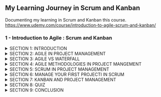 ## My Learning Journey in Scrum and Kanban                                                      
Documenting my learning in Scrum and Kanban this course.
https://www.udemy.com/course/introduction-to-agile-scrum-and-kanban/

### 1 - Introduction to Agile : Scrum and Kanban 
<details>
<summary> SECTION 1: INTRODUCTION </summary>


</details>

<details>
<summary> SECTION 2: AGILE IN PROJECT MANAGEMENT </summary>


</details>

<details>
<summary> SECTION 3: AGILE VS WATERFALL </summary>


</details>

<details>
<summary> SECTION 4: AGILE METHODOLOGIES IN PROJECT MANGEMENT </summary>


</details>

<details>
<summary> SECTION 5: SCRUM IN PROJECT MANAGEMENT </summary>


</details>

<details>
<summary> SECTION 6: MANAGE YOUR FIRST PROJECTI IN SCRUM </summary>


</details>

<details>
<summary> SECTION 7: KANBAN AND PROJECT MANAGEMENT </summary>


</details>

<details>
<summary> SECTION 8: QUIZ </summary>


</details>

<details>
<summary> SECTION 9: CONCLUSION </summary>


</details>

